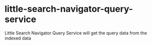 # little-search-navigator-query-service
Little Search Navigator Query Service will get the query data from the indexed data

